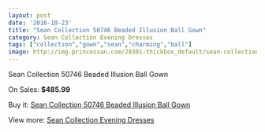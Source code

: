 ```yaml
---
layout: post
date: '2016-10-23'
title: "Sean Collection 50746 Beaded Illusion Ball Gown"
category: Sean Collection Evening Dresses
tags: ["collection","gown","sean","charming","ball"]
image: http://img.princessan.com/28301-thickbox_default/sean-collection-50746-beaded-illusion-ball-gown.jpg
---
```

Sean Collection 50746 Beaded Illusion Ball Gown

On Sales: **$485.99**
<a href="https://www.princessan.com/en/12923-sean-collection-50746-beaded-illusion-ball-gown.html"><amp-img layout="responsive" width="600" height="600" src="//img.princessan.com/28301-thickbox_default/sean-collection-50746-beaded-illusion-ball-gown.jpg" alt="Sean Collection 50746 Beaded Illusion Ball Gown 0" /></a>
<a href="https://www.princessan.com/en/12923-sean-collection-50746-beaded-illusion-ball-gown.html"><amp-img layout="responsive" width="600" height="600" src="//img.princessan.com/28302-thickbox_default/sean-collection-50746-beaded-illusion-ball-gown.jpg" alt="Sean Collection 50746 Beaded Illusion Ball Gown 1" /></a>
<a href="https://www.princessan.com/en/12923-sean-collection-50746-beaded-illusion-ball-gown.html"><amp-img layout="responsive" width="600" height="600" src="//img.princessan.com/28303-thickbox_default/sean-collection-50746-beaded-illusion-ball-gown.jpg" alt="Sean Collection 50746 Beaded Illusion Ball Gown 2" /></a>

Buy it: [Sean Collection 50746 Beaded Illusion Ball Gown](https://www.princessan.com/en/12923-sean-collection-50746-beaded-illusion-ball-gown.html "Sean Collection 50746 Beaded Illusion Ball Gown")

View more: [Sean Collection Evening Dresses](https://www.princessan.com/en/94- "Sean Collection Evening Dresses")
